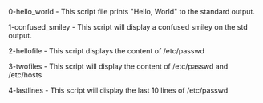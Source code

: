 0-hello_world - This script file prints "Hello, World" to the standard output.

1-confused_smiley - This script will display a confused smiley on the std output.

2-hellofile - This script displays the content of /etc/passwd

3-twofiles - This script will display the content of /etc/passwd and /etc/hosts

4-lastlines - This script will display the last 10 lines of /etc/passwd


